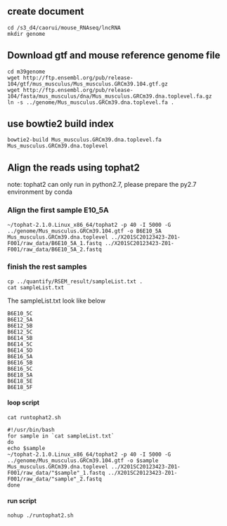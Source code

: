 ## create document
```
cd /s3_d4/caorui/mouse_RNAseq/lncRNA
mkdir genome
```
## Download gtf and mouse reference genome file 
```
cd m39genome
wget http://ftp.ensembl.org/pub/release-104/gtf/mus_musculus/Mus_musculus.GRCm39.104.gtf.gz
wget http://ftp.ensembl.org/pub/release-104/fasta/mus_musculus/dna/Mus_musculus.GRCm39.dna.toplevel.fa.gz
ln -s ../genome/Mus_musculus.GRCm39.dna.toplevel.fa .
```

## use bowtie2 build index 
```bowtie2-build Mus_musculus.GRCm39.dna.toplevel.fa Mus_musculus.GRCm39.dna.toplevel```
## Align the reads using tophat2
note: tophat2 can only run in python2.7, please prepare the py2.7 environment by conda
### Align the first sample E10_5A
```~/tophat-2.1.0.Linux_x86_64/tophat2 -p 40 -I 5000 -G ../genome/Mus_musculus.GRCm39.104.gtf -o B6E10_5A Mus_musculus.GRCm39.dna.toplevel ../X201SC20123423-Z01-F001/raw_data/B6E10_5A_1.fastq ../X201SC20123423-Z01-F001/raw_data/B6E10_5A_2.fastq```
### finish the rest samples
``` 
cp ../quantify/RSEM_result/sampleList.txt .
cat sampleList.txt
```
The sampleList.txt look like below
```
B6E10_5C
B6E12_5A
B6E12_5B
B6E12_5C
B6E14_5B
B6E14_5C
B6E14_5D
B6E16_5A
B6E16_5B
B6E16_5C
B6E18_5A
B6E18_5E
B6E18_5F
```

#### loop script 
```
cat runtophat2.sh
```
```
#!/usr/bin/bash
for sample in `cat sampleList.txt`
do
echo $sample
~/tophat-2.1.0.Linux_x86_64/tophat2 -p 40 -I 5000 -G ../genome/Mus_musculus.GRCm39.104.gtf -o $sample Mus_musculus.GRCm39.dna.toplevel ../X201SC20123423-Z01-F001/raw_data/"$sample"_1.fastq ../X201SC20123423-Z01-F001/raw_data/"sample"_2.fastq
done
```
#### run script
```
nohup ./runtophat2.sh 
```
